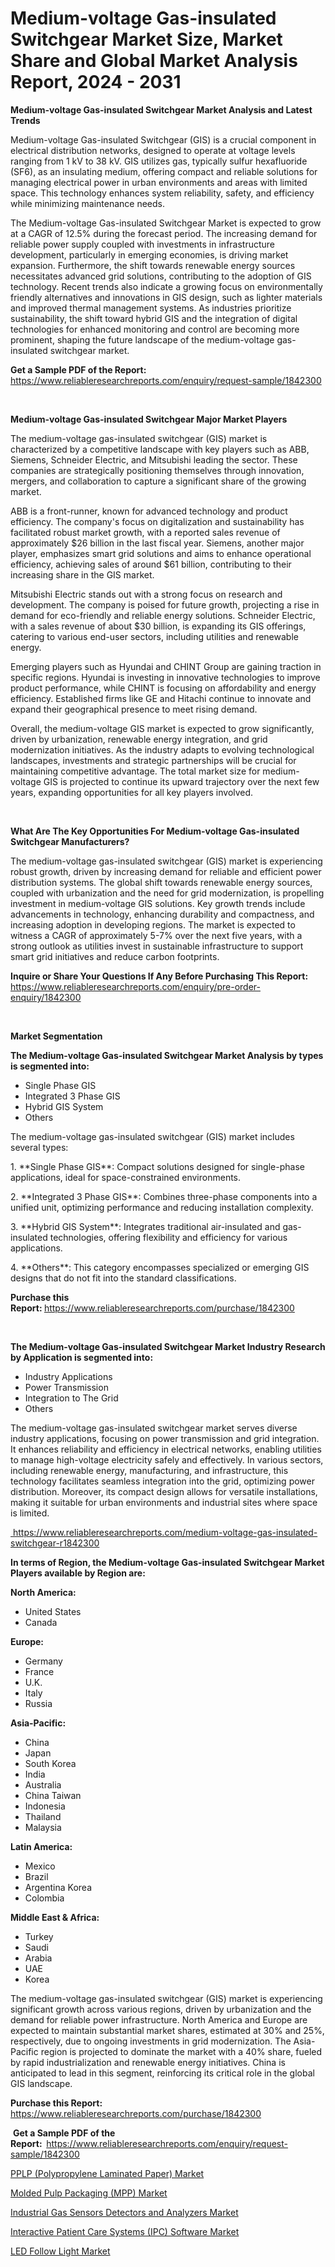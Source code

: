 <p><h1>Medium-voltage Gas-insulated Switchgear Market Size, Market Share and Global Market Analysis Report, 2024 - 2031</h1></p><p><strong>Medium-voltage Gas-insulated Switchgear Market Analysis and Latest Trends</strong></p>
<p><p>Medium-voltage Gas-insulated Switchgear (GIS) is a crucial component in electrical distribution networks, designed to operate at voltage levels ranging from 1 kV to 38 kV. GIS utilizes gas, typically sulfur hexafluoride (SF6), as an insulating medium, offering compact and reliable solutions for managing electrical power in urban environments and areas with limited space. This technology enhances system reliability, safety, and efficiency while minimizing maintenance needs.</p><p>The Medium-voltage Gas-insulated Switchgear Market is expected to grow at a CAGR of 12.5% during the forecast period. The increasing demand for reliable power supply coupled with investments in infrastructure development, particularly in emerging economies, is driving market expansion. Furthermore, the shift towards renewable energy sources necessitates advanced grid solutions, contributing to the adoption of GIS technology. Recent trends also indicate a growing focus on environmentally friendly alternatives and innovations in GIS design, such as lighter materials and improved thermal management systems. As industries prioritize sustainability, the shift toward hybrid GIS and the integration of digital technologies for enhanced monitoring and control are becoming more prominent, shaping the future landscape of the medium-voltage gas-insulated switchgear market.</p></p>
<p><strong>Get a Sample PDF of the Report:&nbsp;</strong> <a href="https://www.reliableresearchreports.com/enquiry/request-sample/1842300?utm_campaign=123&utm_medium=2&utm_source=Github&utm_content=ia&utm_term=01012025&utm_id=medium-voltage-gas-insulated-switchgear">https://www.reliableresearchreports.com/enquiry/request-sample/1842300</a></p>
<p>&nbsp;</p>
<p><strong>Medium-voltage Gas-insulated Switchgear Major Market Players</strong></p>
<p><p>The medium-voltage gas-insulated switchgear (GIS) market is characterized by a competitive landscape with key players such as ABB, Siemens, Schneider Electric, and Mitsubishi leading the sector. These companies are strategically positioning themselves through innovation, mergers, and collaboration to capture a significant share of the growing market.</p><p>ABB is a front-runner, known for advanced technology and product efficiency. The company's focus on digitalization and sustainability has facilitated robust market growth, with a reported sales revenue of approximately $26 billion in the last fiscal year. Siemens, another major player, emphasizes smart grid solutions and aims to enhance operational efficiency, achieving sales of around $61 billion, contributing to their increasing share in the GIS market.</p><p>Mitsubishi Electric stands out with a strong focus on research and development. The company is poised for future growth, projecting a rise in demand for eco-friendly and reliable energy solutions. Schneider Electric, with a sales revenue of about $30 billion, is expanding its GIS offerings, catering to various end-user sectors, including utilities and renewable energy.</p><p>Emerging players such as Hyundai and CHINT Group are gaining traction in specific regions. Hyundai is investing in innovative technologies to improve product performance, while CHINT is focusing on affordability and energy efficiency. Established firms like GE and Hitachi continue to innovate and expand their geographical presence to meet rising demand.</p><p>Overall, the medium-voltage GIS market is expected to grow significantly, driven by urbanization, renewable energy integration, and grid modernization initiatives. As the industry adapts to evolving technological landscapes, investments and strategic partnerships will be crucial for maintaining competitive advantage. The total market size for medium-voltage GIS is projected to continue its upward trajectory over the next few years, expanding opportunities for all key players involved.</p></p>
<p>&nbsp;</p>
<p><strong>What Are The Key Opportunities For Medium-voltage Gas-insulated Switchgear Manufacturers?</strong></p>
<p><p>The medium-voltage gas-insulated switchgear (GIS) market is experiencing robust growth, driven by increasing demand for reliable and efficient power distribution systems. The global shift towards renewable energy sources, coupled with urbanization and the need for grid modernization, is propelling investment in medium-voltage GIS solutions. Key growth trends include advancements in technology, enhancing durability and compactness, and increasing adoption in developing regions. The market is expected to witness a CAGR of approximately 5-7% over the next five years, with a strong outlook as utilities invest in sustainable infrastructure to support smart grid initiatives and reduce carbon footprints.</p></p>
<p><strong>Inquire or Share Your Questions If Any Before Purchasing This Report:</strong> <a href="https://www.reliableresearchreports.com/enquiry/pre-order-enquiry/1842300?utm_campaign=123&utm_medium=2&utm_source=Github&utm_content=ia&utm_term=01012025&utm_id=medium-voltage-gas-insulated-switchgear">https://www.reliableresearchreports.com/enquiry/pre-order-enquiry/1842300</a></p>
<p>&nbsp;</p>
<p><strong>Market Segmentation</strong></p>
<p><strong>The Medium-voltage Gas-insulated Switchgear Market Analysis by types is segmented into:</strong></p>
<p><ul><li>Single Phase GIS</li><li>Integrated 3 Phase GIS</li><li>Hybrid GIS System</li><li>Others</li></ul></p>
<p><p>The medium-voltage gas-insulated switchgear (GIS) market includes several types:</p><p>1. **Single Phase GIS**: Compact solutions designed for single-phase applications, ideal for space-constrained environments.</p><p>2. **Integrated 3 Phase GIS**: Combines three-phase components into a unified unit, optimizing performance and reducing installation complexity.</p><p>3. **Hybrid GIS System**: Integrates traditional air-insulated and gas-insulated technologies, offering flexibility and efficiency for various applications.</p><p>4. **Others**: This category encompasses specialized or emerging GIS designs that do not fit into the standard classifications.</p></p>
<p><strong>Purchase this Report:&nbsp;</strong><a href="https://www.reliableresearchreports.com/purchase/1842300?utm_campaign=123&utm_medium=2&utm_source=Github&utm_content=ia&utm_term=01012025&utm_id=medium-voltage-gas-insulated-switchgear">https://www.reliableresearchreports.com/purchase/1842300</a></p>
<p>&nbsp;</p>
<p><strong>The Medium-voltage Gas-insulated Switchgear Market Industry Research by Application is segmented into:</strong></p>
<p><ul><li>Industry Applications</li><li>Power Transmission</li><li>Integration to The Grid</li><li>Others</li></ul></p>
<p><p>The medium-voltage gas-insulated switchgear market serves diverse industry applications, focusing on power transmission and grid integration. It enhances reliability and efficiency in electrical networks, enabling utilities to manage high-voltage electricity safely and effectively. In various sectors, including renewable energy, manufacturing, and infrastructure, this technology facilitates seamless integration into the grid, optimizing power distribution. Moreover, its compact design allows for versatile installations, making it suitable for urban environments and industrial sites where space is limited.</p></p>
<p><a href="https://www.reliableresearchreports.com/medium-voltage-gas-insulated-switchgear-r1842300?utm_campaign=123&utm_medium=2&utm_source=Github&utm_content=ia&utm_term=01012025&utm_id=medium-voltage-gas-insulated-switchgear">&nbsp;https://www.reliableresearchreports.com/medium-voltage-gas-insulated-switchgear-r1842300</a></p>
<p><strong>In terms of Region, the Medium-voltage Gas-insulated Switchgear Market Players available by Region are:</strong></p>
<p>
    <p> <strong> North America: </strong>
        <ul>
            <li>United States</li>
            <li>Canada</li>
        </ul>
        </p> 
    <p> <strong> Europe: </strong>
        <ul>
            <li>Germany</li>
            <li>France</li>
            <li>U.K.</li>
            <li>Italy</li>
            <li>Russia</li>
        </ul>
        </p> 
    <p> <strong> Asia-Pacific: </strong>
        <ul>
            <li>China</li>
            <li>Japan</li>
            <li>South Korea</li>
            <li>India</li>
            <li>Australia</li>
            <li>China Taiwan</li>
            <li>Indonesia</li>
            <li>Thailand</li>
            <li>Malaysia</li>
        </ul>
        </p> 
    <p> <strong> Latin America: </strong>
        <ul>
            <li>Mexico</li>
            <li>Brazil</li>
            <li>Argentina Korea</li>
            <li>Colombia</li>
        </ul>
        </p> 
    <p> <strong> Middle East & Africa: </strong>
        <ul>
            <li>Turkey</li>
            <li>Saudi</li>
            <li>Arabia</li>
            <li>UAE</li>
            <li>Korea</li>
        </ul>
    </p>
    </p>
<p><p>The medium-voltage gas-insulated switchgear (GIS) market is experiencing significant growth across various regions, driven by urbanization and the demand for reliable power infrastructure. North America and Europe are expected to maintain substantial market shares, estimated at 30% and 25%, respectively, due to ongoing investments in grid modernization. The Asia-Pacific region is projected to dominate the market with a 40% share, fueled by rapid industrialization and renewable energy initiatives. China is anticipated to lead in this segment, reinforcing its critical role in the global GIS landscape.</p></p>
<p><strong>Purchase this Report: </strong><a href="https://www.reliableresearchreports.com/purchase/1842300?utm_campaign=123&utm_medium=2&utm_source=Github&utm_content=ia&utm_term=01012025&utm_id=medium-voltage-gas-insulated-switchgear">https://www.reliableresearchreports.com/purchase/1842300</a></p>
<p>&nbsp;<strong>Get a Sample PDF of the Report:&nbsp;&nbsp;</strong><a href="https://www.reliableresearchreports.com/enquiry/request-sample/1842300?utm_campaign=123&utm_medium=2&utm_source=Github&utm_content=ia&utm_term=01012025&utm_id=medium-voltage-gas-insulated-switchgear">https://www.reliableresearchreports.com/enquiry/request-sample/1842300</a></p>
<p><strong></strong></p>
<p><p><a href="https://github.com/petbigbeepjn/Market-Research-Report-List-1/blob/main/pplp-polypropylene-laminated-paper-market.md?utm_campaign=123&utm_medium=2&utm_source=Github&utm_content=ia&utm_term=01012025&utm_id=medium-voltage-gas-insulated-switchgear">PPLP (Polypropylene Laminated Paper) Market</a></p><p><a href="https://github.com/luckyshygirl/Market-Research-Report-List-7/blob/main/molded-pulp-packaging-mpp-market.md?utm_campaign=123&utm_medium=2&utm_source=Github&utm_content=ia&utm_term=01012025&utm_id=medium-voltage-gas-insulated-switchgear">Molded Pulp Packaging (MPP) Market</a></p><p><a href="https://github.com/risingtrista99259/Market-Research-Report-List-1/blob/main/industrial-gas-sensors-detectors-and-analyzers-market.md?utm_campaign=123&utm_medium=2&utm_source=Github&utm_content=ia&utm_term=01012025&utm_id=medium-voltage-gas-insulated-switchgear">Industrial Gas Sensors Detectors and Analyzers Market</a></p><p><a href="https://github.com/dmitriyvo6rog/Market-Research-Report-List-1/blob/main/interactive-patient-care-systems-ipc-software-market.md?utm_campaign=123&utm_medium=2&utm_source=Github&utm_content=ia&utm_term=01012025&utm_id=medium-voltage-gas-insulated-switchgear">Interactive Patient Care Systems (IPC) Software Market</a></p><p><a href="https://github.com/birnbaumbulah0/Market-Research-Report-List-1/blob/main/led-follow-light-market.md?utm_campaign=123&utm_medium=2&utm_source=Github&utm_content=ia&utm_term=01012025&utm_id=medium-voltage-gas-insulated-switchgear">LED Follow Light Market</a></p></p>